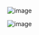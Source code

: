 ![image](https://user-images.githubusercontent.com/73798412/195748231-f311512f-0bb7-4762-9c68-b1bf502308fc.png)

![image](https://user-images.githubusercontent.com/73798412/195748207-45b4540e-28b3-40e6-98e3-0f24a10d9a58.png)
